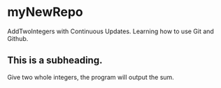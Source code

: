 # myNewRepo
AddTwoIntegers with Continuous Updates. Learning how to use Git and Github.

## This is a subheading.

Give two whole integers, the program will output the sum.
